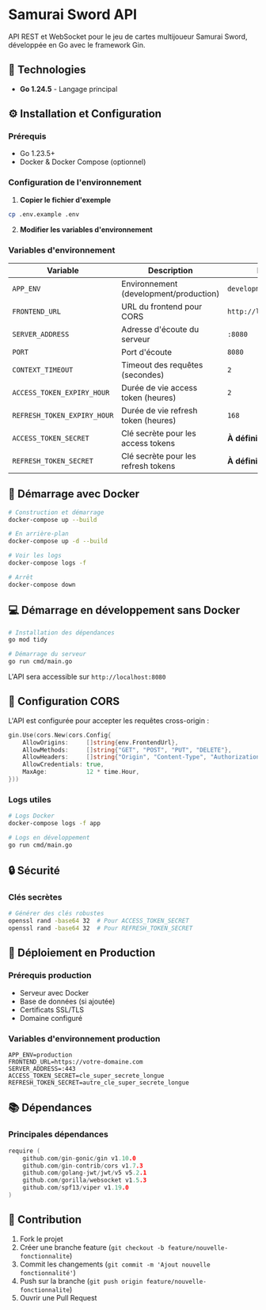 # Samurai Sword API

API REST et WebSocket pour le jeu de cartes multijoueur Samurai Sword, développée en Go avec le framework Gin.

## 🚀 Technologies

- **Go 1.24.5** - Langage principal

## ⚙️ Installation et Configuration

### Prérequis

- Go 1.23.5+
- Docker & Docker Compose (optionnel)

### Configuration de l'environnement

1. **Copier le fichier d'exemple**
```bash
cp .env.example .env
```

2. **Modifier les variables d'environnement**

### Variables d'environnement

| Variable | Description | Défaut |
|----------|-------------|---------|
| `APP_ENV` | Environnement (development/production) | `development` |
| `FRONTEND_URL` | URL du frontend pour CORS | `http://localhost:8000` |
| `SERVER_ADDRESS` | Adresse d'écoute du serveur | `:8080` |
| `PORT` | Port d'écoute | `8080` |
| `CONTEXT_TIMEOUT` | Timeout des requêtes (secondes) | `2` |
| `ACCESS_TOKEN_EXPIRY_HOUR` | Durée de vie access token (heures) | `2` |
| `REFRESH_TOKEN_EXPIRY_HOUR` | Durée de vie refresh token (heures) | `168` |
| `ACCESS_TOKEN_SECRET` | Clé secrète pour les access tokens | **À définir** |
| `REFRESH_TOKEN_SECRET` | Clé secrète pour les refresh tokens | **À définir** |

## 🐳 Démarrage avec Docker

```bash
# Construction et démarrage
docker-compose up --build

# En arrière-plan
docker-compose up -d --build

# Voir les logs
docker-compose logs -f

# Arrêt
docker-compose down
```

## 💻 Démarrage en développement sans Docker

```bash
# Installation des dépendances
go mod tidy

# Démarrage du serveur
go run cmd/main.go
```

L'API sera accessible sur `http://localhost:8080`

## 🔧 Configuration CORS

L'API est configurée pour accepter les requêtes cross-origin :

```go
gin.Use(cors.New(cors.Config{
    AllowOrigins:     []string{env.FrontendUrl},
    AllowMethods:     []string{"GET", "POST", "PUT", "DELETE"},
    AllowHeaders:     []string{"Origin", "Content-Type", "Authorization"},
    AllowCredentials: true,
    MaxAge:           12 * time.Hour,
}))
```

### Logs utiles

```bash
# Logs Docker
docker-compose logs -f app

# Logs en développement
go run cmd/main.go
```

## 🔒 Sécurité

### Clés secrètes
```bash
# Générer des clés robustes
openssl rand -base64 32  # Pour ACCESS_TOKEN_SECRET
openssl rand -base64 32  # Pour REFRESH_TOKEN_SECRET
```

## 🚀 Déploiement en Production

### Prérequis production
- Serveur avec Docker
- Base de données (si ajoutée)
- Certificats SSL/TLS
- Domaine configuré

### Variables d'environnement production
```env
APP_ENV=production
FRONTEND_URL=https://votre-domaine.com
SERVER_ADDRESS=:443
ACCESS_TOKEN_SECRET=cle_super_secrete_longue
REFRESH_TOKEN_SECRET=autre_cle_super_secrete_longue
```

## 📚 Dépendances

### Principales dépendances
```go
require (
    github.com/gin-gonic/gin v1.10.0
    github.com/gin-contrib/cors v1.7.3
    github.com/golang-jwt/jwt/v5 v5.2.1
    github.com/gorilla/websocket v1.5.3
    github.com/spf13/viper v1.19.0
)
```

## 🤝 Contribution

1. Fork le projet
2. Créer une branche feature (`git checkout -b feature/nouvelle-fonctionnalite`)
3. Commit les changements (`git commit -m 'Ajout nouvelle fonctionnalité'`)
4. Push sur la branche (`git push origin feature/nouvelle-fonctionnalite`)
5. Ouvrir une Pull Request
